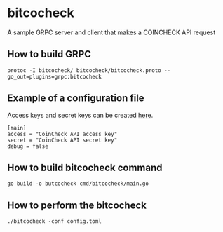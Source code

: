 # bitcocheck

A sample GRPC server and client that makes a COINCHECK API request

## How to build GRPC

```
protoc -I bitcocheck/ bitcocheck/bitcocheck.proto --go_out=plugins=grpc:bitcocheck
```

## Example of a configuration file


Access keys and secret keys can be created [here](https://coincheck.com/ja/api_settings).

```
[main]
access = "CoinCheck API access key"
secret = "CoinCheck API secret key"
debug = false
```

## How to build bitcocheck command

```
go build -o butcocheck cmd/bitcocheck/main.go
```

## How to perform the bitcocheck

```
./bitcocheck -conf config.toml
```